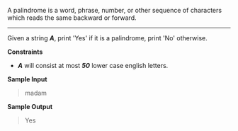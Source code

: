 A palindrome is a word, phrase, number, or other sequence of characters which reads the same backward or forward.

---

Given a string **_A_**, print 'Yes' if it is a palindrome, print 'No' otherwise.

**Constraints**

- **_A_** will consist at most **_50_** lower case english letters.

**Sample Input**

> madam

**Sample Output**

> Yes